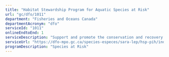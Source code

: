 ```yaml
---
title: "Habitat Stewardship Program for Aquatic Species at Risk"
url: "gc/dfo/1011"
department: "Fisheries and Oceans Canada"
departmentAcronym: "dfo"
serviceId: "1011"
onlineEndtoEnd: 1
serviceDescription: "Support and promote the conservation and recovery of Species at Risk and their habitats by engaging Canadians in projects that will result in tangible and measurable conservation benefits."
serviceUrl: "https://dfo-mpo.gc.ca/species-especes/sara-lep/hsp-pih/index-eng.html"
programDescription: "Species at Risk"
---
```

